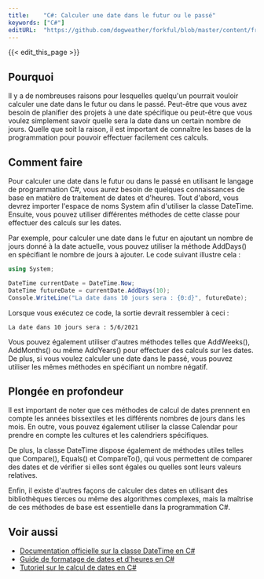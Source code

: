 ```yaml
---
title:    "C#: Calculer une date dans le futur ou le passé"
keywords: ["C#"]
editURL:  "https://github.com/dogweather/forkful/blob/master/content/fr/c-sharp/calculating-a-date-in-the-future-or-past.md"
---
```


{{< edit_this_page >}}

## Pourquoi 
Il y a de nombreuses raisons pour lesquelles quelqu'un pourrait vouloir calculer une date dans le futur ou dans le passé. Peut-être que vous avez besoin de planifier des projets à une date spécifique ou peut-être que vous voulez simplement savoir quelle sera la date dans un certain nombre de jours. Quelle que soit la raison, il est important de connaître les bases de la programmation pour pouvoir effectuer facilement ces calculs.

## Comment faire 
Pour calculer une date dans le futur ou dans le passé en utilisant le langage de programmation C#, vous aurez besoin de quelques connaissances de base en matière de traitement de dates et d'heures. Tout d'abord, vous devrez importer l'espace de noms System afin d'utiliser la classe DateTime. Ensuite, vous pouvez utiliser différentes méthodes de cette classe pour effectuer des calculs sur les dates.

Par exemple, pour calculer une date dans le futur en ajoutant un nombre de jours donné à la date actuelle, vous pouvez utiliser la méthode AddDays() en spécifiant le nombre de jours à ajouter. Le code suivant illustre cela :

```C#
using System;

DateTime currentDate = DateTime.Now;
DateTime futureDate = currentDate.AddDays(10);
Console.WriteLine("La date dans 10 jours sera : {0:d}", futureDate);
```

Lorsque vous exécutez ce code, la sortie devrait ressembler à ceci :

```
La date dans 10 jours sera : 5/6/2021
```

Vous pouvez également utiliser d'autres méthodes telles que AddWeeks(), AddMonths() ou même AddYears() pour effectuer des calculs sur les dates. De plus, si vous voulez calculer une date dans le passé, vous pouvez utiliser les mêmes méthodes en spécifiant un nombre négatif.

## Plongée en profondeur 
Il est important de noter que ces méthodes de calcul de dates prennent en compte les années bissextiles et les différents nombres de jours dans les mois. En outre, vous pouvez également utiliser la classe Calendar pour prendre en compte les cultures et les calendriers spécifiques.

De plus, la classe DateTime dispose également de méthodes utiles telles que Compare(), Equals() et CompareTo(), qui vous permettent de comparer des dates et de vérifier si elles sont égales ou quelles sont leurs valeurs relatives.

Enfin, il existe d'autres façons de calculer des dates en utilisant des bibliothèques tierces ou même des algorithmes complexes, mais la maîtrise de ces méthodes de base est essentielle dans la programmation C#.

## Voir aussi 
- [Documentation officielle sur la classe DateTime en C#](https://docs.microsoft.com/fr-fr/dotnet/api/system.datetime?view=net-5.0)
- [Guide de formatage de dates et d'heures en C#](https://docs.microsoft.com/fr-fr/dotnet/standard/base-types/custom-date-and-time-format-strings)
- [Tutoriel sur le calcul de dates en C#](https://www.codeproject.com/Articles/45018/Calculating-Dates-in-C-NET)